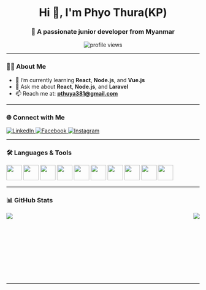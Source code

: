 <h1 align="center">Hi 👋, I'm Phyo Thura(KP)</h1>
<h3 align="center">🚀 A passionate junior developer from Myanmar</h3>

<p align="center">
  <img src="https://komarev.com/ghpvc/?username=KP24&label=Profile%20views&color=0e75b6&style=flat" alt="profile views"/>
</p>

---

### 👨‍💻 About Me
- 🔭 I’m currently learning **React**, **Node.js**, and **Vue.js**  
- 💬 Ask me about **React**, **Node.js**, and **Laravel**  
- 📫 Reach me at: **pthuya381@gmail.com**

---

### 🌐 Connect with Me


<p align="left">
  <a href="https://www.linkedin.com/in/phyothura21" target="_blank">
    <img src="https://img.shields.io/badge/LinkedIn-blue?style=for-the-badge&logo=linkedin&logoColor=white" alt="LinkedIn" />
  </a>
  <a href="https://www.facebook.com/share/18CGXRFNV4" target="_blank">
    <img src="https://img.shields.io/badge/Facebook-1877F2?style=for-the-badge&logo=facebook&logoColor=white" alt="Facebook" />
  </a>
  <a href="https://www.instagram.com/vik83124?igsh=MWdtMmphc3hodjBucg%3D%3D&utm_source=qr" target="_blank">
    <img src="https://img.shields.io/badge/Instagram-E4405F?style=for-the-badge&logo=instagram&logoColor=white" alt="Instagram" />
  </a>
</p>


---

### 🛠️ Languages & Tools
<p align="left">
  <img src="https://cdn.jsdelivr.net/gh/devicons/devicon/icons/html5/html5-original.svg" width="40" height="40"/>
  <img src="https://cdn.jsdelivr.net/gh/devicons/devicon/icons/css3/css3-original.svg" width="40" height="40"/>
  <img src="https://cdn.jsdelivr.net/gh/devicons/devicon/icons/javascript/javascript-original.svg" width="40" height="40"/>
  <img src="https://cdn.jsdelivr.net/gh/devicons/devicon/icons/react/react-original.svg" width="40" height="40"/>
  <img src="https://cdn.jsdelivr.net/gh/devicons/devicon/icons/vuejs/vuejs-original.svg" width="40" height="40"/>
  <img src="https://cdn.jsdelivr.net/gh/devicons/devicon/icons/nodejs/nodejs-original.svg" width="40" height="40"/>
  <img src="https://cdn.jsdelivr.net/gh/devicons/devicon/icons/laravel/laravel-original.svg" width="40" height="40"/>
  <img src="https://cdn.jsdelivr.net/gh/devicons/devicon/icons/bootstrap/bootstrap-original.svg" width="40" height="40"/>
  <img src="https://cdn.jsdelivr.net/gh/devicons/devicon/icons/tailwind/tailwind-original.svg" width="40" height="40"/>
  <img src="https://cdn.jsdelivr.net/gh/devicons/devicon/icons/figma/figma-original.svg" width="40" height="40"/>
</p>

---



### 📊 GitHub Stats
<p>
  <img align="left" src="https://github-readme-stats.vercel.app/api/top-langs/?username=K2P4&layout=compact&theme=tokyonight" />
  <img align="right" src="https://github-readme-stats.vercel.app/api?username=K2P4&show_icons=true&theme=tokyonight" />
</p>
<br /><br /><br /><br /><br /><br /><br /><br /><br /><br />

---

